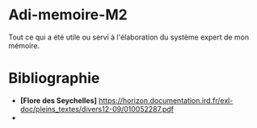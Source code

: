 # Adi-memoire-M2
Tout ce qui a été utile ou servi à l'élaboration du système expert de mon mémoire.

# Bibliographie

- **[Flore des Seychelles]** https://horizon.documentation.ird.fr/exl-doc/pleins_textes/divers12-09/010052287.pdf
- 
